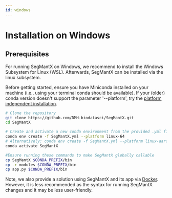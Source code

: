 ```yaml
---
id: windows
---
```


# Installation on Windows

## Prerequisites
For running SegMantX on Windows, we recommend to install the Windows Subsystem for Linux (WSL). Afterwards, SegMantX can be installed via the linux subsystem.

Before getting started, ensure you have Miniconda installed on your machine (i.e., using your terminal conda should be available).
If your (older) conda version doesn't support the parameter '--platform', try the [platform independent installation](https://dmh-biodatasci.github.io/SegMantX/installation/independent.html).

```bash
# Clone the repository
git clone https://github.com/DMH-biodatasci/SegMantX.git
cd SegMantX

# Create and activate a new conda environment from the provided .yml file
conda env create -f SegMantX.yml --platform linux-64
# Alternatively: conda env create -f SegMantX.yml --platform linux-aarch64
conda activate SegMantX

#Ensure running these commands to make SegMantX globally callable
cp SegMantX $CONDA_PREFIX/bin
cp -r modules $CONDA_PREFIX/bin
cp app.py $CONDA_PREFIX/bin
```

Note, we also provide a solution using SegMantX and its app via [Docker](https://dmh-biodatasci.github.io/SegMantX/docker.html). However, it is less recommended as the syntax for running SegMantX changes and it may be less user-friendly.